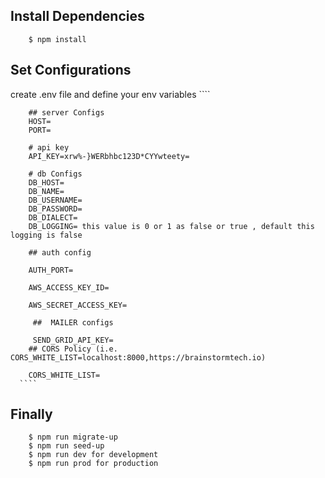 ## Install Dependencies
````
    $ npm install

````
##  Set Configurations
   create .env file and define your env variables
      ```` 
      
        ## server Configs
        HOST=
        PORT=
        
        # api key
        API_KEY=xrw%-}WERbhbc123D*CYYwteety=
        
        # db Configs
        DB_HOST=
        DB_NAME=
        DB_USERNAME=
        DB_PASSWORD=
        DB_DIALECT=
        DB_LOGGING= this value is 0 or 1 as false or true , default this logging is false
        
        ## auth config
        
        AUTH_PORT=
        
        AWS_ACCESS_KEY_ID=
        
        AWS_SECRET_ACCESS_KEY=
        
         ##  MAILER configs
         
         SEND_GRID_API_KEY=
        ## CORS Policy (i.e. CORS_WHITE_LIST=localhost:8000,https://brainstormtech.io)
        
        CORS_WHITE_LIST=
      ```` 

## Finally
````
    $ npm run migrate-up
    $ npm run seed-up
    $ npm run dev for development
    $ npm run prod for production 
````


